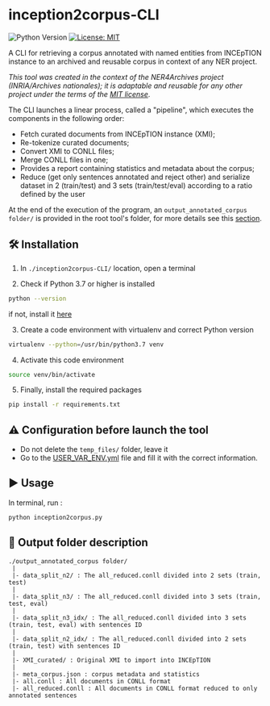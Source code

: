 # inception2corpus-CLI


![Python Version](https://img.shields.io/badge/Python-%3E%3D%203.7-%2313aab7) [![License: MIT](https://img.shields.io/badge/License-MIT-yellow.svg)](https://opensource.org/licenses/MIT)

A CLI for retrieving a corpus annotated with named entities from INCEpTION instance to an archived and reusable corpus in context of any NER project.

*This tool was created in the context of the NER4Archives project (INRIA/Archives nationales); it is adaptable and reusable for any other project under the terms of the [MIT license](./LICENSE)*.

The CLI launches a linear process, called a "pipeline", which executes the components in the following order:

- Fetch curated documents from INCEpTION instance (XMI);
- Re-tokenize curated documents;
- Convert XMI to CONLL files;
- Merge CONLL files in one;
- Provides a report containing statistics and metadata about the corpus;
- Reduce (get only sentences annotated and reject other) and serialize dataset in 2 (train/test) and 3 sets (train/test/eval) according to a ratio defined by the user

At the end of the execution of the program, an `output_annotated_corpus folder/` is provided in the root tool's folder, for more details see this [section](#Output-folder-description).

## 🛠️ Installation

1. In `./inception2corpus-CLI/` location, open a terminal

2. Check if Python 3.7 or higher is installed

```bash
python --version
```

if not, install it [here](https://www.python.org/downloads/)

3. Create a code environment with virtualenv and correct Python version

```bash
virtualenv --python=/usr/bin/python3.7 venv
```

4. Activate this code environment

```bash
source venv/bin/activate
```

5. Finally, install the required packages

```bash
pip install -r requirements.txt
```

## ⚠️  Configuration before launch the tool

- Do not delete the `temp_files/` folder, leave it
- Go to the [USER_VAR_ENV.yml](./USER_VAR_ENV.yml) file and fill it with the correct information.

## ▶️ Usage

In terminal, run : 

```bash
python inception2corpus.py
```

## 📁 Output folder description

```
./output_annotated_corpus folder/
 |
 |- data_split_n2/ : The all_reduced.conll divided into 2 sets (train, test)
 |
 |- data_split_n3/ : The all_reduced.conll divided into 3 sets (train, test, eval)
 |
 |- data_split_n3_idx/ : The all_reduced.conll divided into 3 sets (train, test, eval) with sentences ID
 |
 |- data_split_n2_idx/ : The all_reduced.conll divided into 2 sets (train, test) with sentences ID
 |
 |- XMI_curated/ : Original XMI to import into INCEpTION
 |
 |- meta_corpus.json : corpus metadata and statistics
 |- all.conll : All documents in CONLL format
 |- all_reduced.conll : All documents in CONLL format reduced to only annotated sentences

```